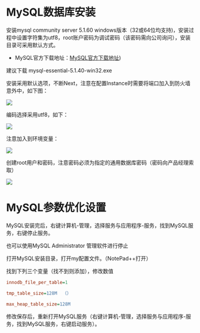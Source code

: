 # MySQL数据库安装

安装mysql community server 5.1.60 windows版本（32或64位均支持\)，安装过程中设置字符集为utf8，root账户密码为调试密码（该密码需向公司询问），安装目录可采用默认方式。

* MySQL官方下载地址：[MySQL官方下载地址](http://downloads.mysql.com/archives/community/)\)

建议下载 mysql-essential-5.1.40-win32.exe

安装采用默认选项，不断Next，注意在配置Instance时需要将端口加入到防火墙意外中，如下图：

![](http://ww1.sinaimg.cn/large/006R5gQQgy1fgjst6srz9j30e30aqdgm.jpg)

编码选择采用utf8，如下：

![](http://ww1.sinaimg.cn/large/006R5gQQgy1fgjst6rzixj30e00ammyo.jpg)

注意加入到环境变量：

![](http://ww1.sinaimg.cn/large/006R5gQQgy1fgjst6txd5j30e00amaba.jpg)

创建root用户和密码，注意密码必须为指定的通用数据库密码（密码向产品经理索取）

![](http://ww1.sinaimg.cn/large/006R5gQQgy1fgjst6ssc0j30e00amjsk.jpg)

# MySQL参数优化设置

MySQL安装完后，右键计算机-管理，选择服务与应用程序-服务，找到MySQL服务，右键停止服务。

也可以使用MySQL Administrator 管理软件进行停止

打开MySQL安装目录，打开my配置文件。（NotePad++打开）

找到下列三个变量（找不到则添加），修改数值

```ini
innodb_file_per_table=1

tmp_table_size=128M  （）

max_heap_table_size=128M
```

修改保存后，重新打开MySQL服务（右键计算机-管理，选择服务与应用程序-服务，找到MySQL服务，右键启动服务）。

